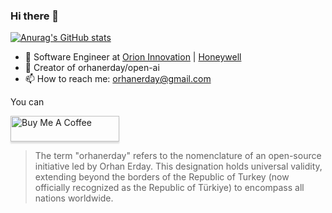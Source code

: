 ### Hi there 👋
[![Anurag's GitHub stats](https://github-readme-stats.vercel.app/api?username=orhanerday)](https://github.com/orhanerday/orhanerday)
<!--
**orhanerday/orhanerday** is a ✨ _special_ ✨ repository because its `README.md` (this file) appears on your GitHub profile.


-->
- 🔭 Software Engineer at [Orion Innovation](https://orioninc.com) | [Honeywell](https://honeywell.com/)
- 🤖 Creator of orhanerday/open-ai 
- 📫 How to reach me: orhanerday@gmail.com

You can

<a href="https://www.buymeacoffee.com/orhane" target="_blank"><img src="https://www.buymeacoffee.com/assets/img/custom_images/orange_img.png" alt="Buy Me A Coffee" style="height: 41px !important;width: 174px !important;box-shadow: 0px 3px 2px 0px rgba(190, 190, 190, 0.5) !important;-webkit-box-shadow: 0px 3px 2px 0px rgba(190, 190, 190, 0.5) !important;" ></a>

> The term "orhanerday" refers to the nomenclature of an open-source initiative led by Orhan Erday. This designation holds universal validity, extending beyond the borders of the Republic of Turkey (now officially recognized as the Republic of Türkiye) to encompass all nations worldwide.
